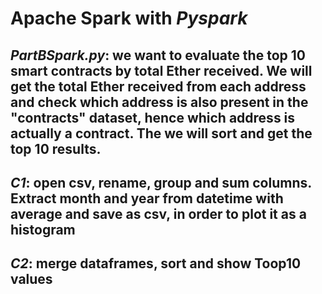 # Apache Spark with *Pyspark*

## *PartBSpark.py*: we want to evaluate the top 10 smart contracts by total Ether received. We will get the total Ether received from each address and check which address is also present in the "contracts" dataset, hence which address is actually a contract. The we will sort and get the top 10 results.
## *C1*: open csv, rename, group and sum columns. Extract month and year from datetime with average and save as csv, in order to plot it as a histogram
## *C2*: merge dataframes, sort and show Toop10 values
